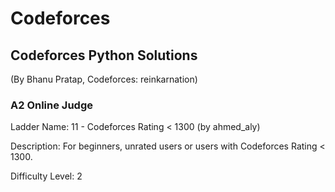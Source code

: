 # Codeforces
## Codeforces Python Solutions 
(By Bhanu Pratap, Codeforces: reinkarnation)
### A2 Online Judge

Ladder Name: 11 - Codeforces Rating < 1300 (by ahmed_aly)

Description:
For beginners, unrated users or users with Codeforces Rating < 1300.

Difficulty Level: 2

